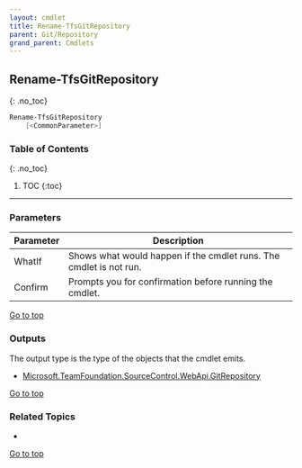 ```yaml
---
layout: cmdlet
title: Rename-TfsGitRepository
parent: Git/Repository
grand_parent: Cmdlets
---
```

## Rename-TfsGitRepository
{: .no_toc}



```powershell
Rename-TfsGitRepository
    [<CommonParameter>]

```

### Table of Contents
{: .no_toc}

1. TOC
{:toc}

-----
### Parameters

| Parameter | Description |
|:----------|-------------|
 | WhatIf | Shows what would happen if the cmdlet runs. The cmdlet is not run. |
 | Confirm | Prompts you for confirmation before running the cmdlet. |
 
[Go to top](#rename-tfsgitrepository)

### Outputs

The output type is the type of the objects that the cmdlet emits.

* [Microsoft.TeamFoundation.SourceControl.WebApi.GitRepository](https://docs.microsoft.com/en-us/dotnet/api/Microsoft.TeamFoundation.SourceControl.WebApi.GitRepository)

[Go to top](#rename-tfsgitrepository)

### Related Topics

* 


[Go to top](#rename-tfsgitrepository)


